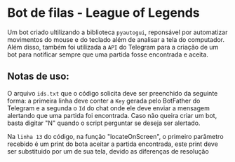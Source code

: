 # Bot de filas - League of Legends

Um bot criado ultilizando a biblioteca `pyautogui`, reponsável por automatizar movimentos do mouse e do teclado além de analisar a tela do computador. Além disso, também foi utilizada a `API` do Telegram para a criação de um bot para notificar sempre que uma partida fosse encontrada e aceita.

## Notas de uso:

O arquivo `ids.txt` que o código solicita deve ser preenchido da seguinte forma: a primeira linha deve conter a `Key` gerada pelo BotFather do Telegram e a segunda o `Id` do chat onde ele deve enviar a mensagem alertando que uma partida foi encontrada. Caso não queira criar um bot, basta digitar "N" quando o script perguntar se deseja ser alertado.

Na `linha 13` do código, na função "locateOnScreen", o primeiro parâmetro recebido é um print do bota aceitar a partida encontrada, este print deve ser substituido por um de sua tela, devido as diferenças de resolução